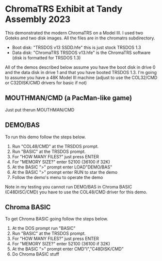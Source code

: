 # ChromaTRS Exhibit at Tandy Assembly 2023 

This demonstrated the modern ChromaTRS on a Model III. I used two Goteks and
two disk images. All the files are in the chromatrs subdirectory.

* Boot disk: "TRSDOS v13 SSDD.hfe" this is just stock TRSDOS 1.3
* Data disk: "ChromaTRS TRSDOS v13.hfe" is the ChromaTRS software (disk is formatted for TRSDOS 1.3) 

All of the demos described below assume you have the boot disk in drive 0 and
the data disk in drive 1 and that you have booted TRSDOS 1.3.  I'm going to
assume you have a 48K Model III machine (adjust to use the COL32/CMD or
C32DISK/CMD drivers for basic if not)

## MOUTHMAN/CMD (a PacMan-like game)

Just put therun MOUTHMAN/CMD

## DEMO/BAS

To run this demo follow the steps below.

1. Run "COL48/CMD" at the TRSDOS prompt.
1. Run "BASIC" at the TRSDOS prompt.
1. For "HOW MANY FILES?" just press ENTER
1. For "MEMORY SIZE?" enter 52100 (36100 if 32K)
1. At the BASIC ">" prompt enter LOAD"DEMO/BAS"
1. At the BASIC ">" prompt enter RUN to star the demo
1. Follow the demo's menu to operate the demo

Note in my testing you cannot run DEMO/BAS in Chroma BASIC (C48DISC/CMD) you
have to use the COL48/CMD driver for this demo.

## Chroma BASIC

To get Chroma BASIC going follow the steps below.

1. At the DOS prompt run "BASIC"
1. Run "BASIC" at the TRSDOS prompt.
1. For "HOW MANY FILES?" just press ENTER
1. For "MEMORY SIZE?" enter 52100 (36100 if 32K)
1. At the BASIC ">" prompt enter CMD"I","C48DISK/CMD"
1. Do Chroma BASIC stuff


